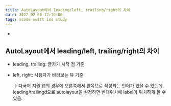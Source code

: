 ```yaml
---
title: AutoLayout에서 leading/left, trailing/right의 차이
date: 2022-02-08 12:10:00
tags: xcode swift ios study
---
```


-

## AutoLayout에서 leading/left, trailing/right의 차이

- leading, trailing: 글자가 시작 점 기준
- left, right: 사용자가 바라보는 뷰 기준
    
    → 다국어 지원 앱의 경우에 오른쪽에서 왼쪽으로 작성되는 언어가 있을 수 있는데, leading/trailingd으로 autolayout을 설정하면 반대위치에 label이 위치하게 될 수 있음.
